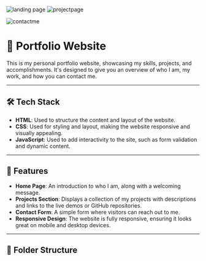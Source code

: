 

![landing page](https://github.com/user-attachments/assets/e368008d-4db6-4698-a211-a0d32606f8ec)
![projectpage](https://github.com/user-attachments/assets/654b5662-c8de-43d3-af4b-8a1af5577691)

![contactme](https://github.com/user-attachments/assets/fa002d5c-e6e0-488d-9f6b-f5dccbad26c8)
# 💼 Portfolio Website

This is my personal portfolio website, showcasing my skills, projects, and accomplishments. It's designed to give you an overview of who I am, my work, and how you can contact me.

---

## 🛠️ Tech Stack

- **HTML**: Used to structure the content and layout of the website.
- **CSS**: Used for styling and layout, making the website responsive and visually appealing.
- **JavaScript**: Used to add interactivity to the site, such as form validation and dynamic content.

---

## 🚀 Features

- **Home Page**: An introduction to who I am, along with a welcoming message.
- **Projects Section**: Displays a collection of my projects with descriptions and links to the live demos or GitHub repositories.
- **Contact Form**: A simple form where visitors can reach out to me.
- **Responsive Design**: The website is fully responsive, ensuring it looks great on mobile and desktop devices.

---

## 📂 Folder Structure

